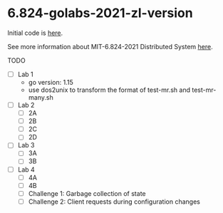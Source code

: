 # 6.824-golabs-2021-zl-version
Initial code is [here](https://github.com/flyrzl/6.824-golabs-2021).

See more information about MIT-6.824-2021 Distributed System [here](https://pdos.csail.mit.edu/6.824/schedule.html).

TODO
- [ ] Lab 1
    - go version: 1.15
    - use dos2unix to transform the format of test-mr.sh and test-mr-many.sh
- [ ] Lab 2
  - [ ] 2A
  - [ ] 2B
  - [ ] 2C
  - [ ] 2D 
- [ ] Lab 3
  - [ ] 3A
  - [ ] 3B
- [ ] Lab 4
  - [ ] 4A
  - [ ] 4B
  - [ ] Challenge 1: Garbage collection of state
  - [ ] Challenge 2: Client requests during configuration changes
